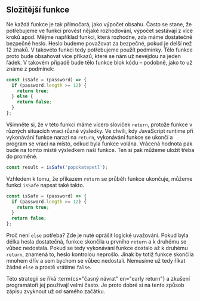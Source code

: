 ## Složitější funkce

Ne každá funkce je tak přímočará, jako výpočet obsahu. Často se stane, že potřebujeme ve funkci provést nějaké rozhodování, výpočet sestávají z více kroků apod. Mějme například funkci, která rozhodne, zda máme dostatečně bezpečné heslo. Heslo budeme považovat za bezpečné, pokud je delší než 12 znaků. V takovéto funkci tedy potřebujeme použít podmínky. Tělo funkce proto bude obsahovat více příkazů, které se nám už nevejdou na jeden řádek. V takovém případě bude tělo funkce blok kódu – podobně, jako to už známe z podmínek:

```js
const isSafe = (password) => {
  if (password.length >= 12) {
    return true;
  } else {
    return false;
  }
};
```

Všimněte si, že v této funkci máme vícero slovíček `return`, protože funkce v různých situacích vrací různé výsledky. Ve chvíli, kdy JavaScript runtime při vykonávání funkce narazí na `return`, vykonávání funkce se ukončí a program se vrací na místo, odkud byla funkce volána. Vrácená hodnota pak bude na tomto místě výsledkem naší funkce. Ten si pak můžeme uložit třeba do proměné.

```js
const result = isSafe('popokatepetl');
```

Vzhledem k tomu, že příkazem `return` se průběh funkce ukončuje, můžeme funkci `isSafe` napsat také takto.

```js
const isSafe = (password) => {
  if (password.length >= 12) {
    return true;
  }
  return false;
};
```

Proč není `else` potřeba? Zde je nuté oprášit logické uvažování. Pokud byla délka hesla dostatečná, funkce skončila u prvního `return` a k druhému se vůbec nedostala. Pokud se tedy vykonávání funkce dostalo až k druhému `return`, znamená to, heslo kontrolou neprošlo. Jinak by totiž funkce skončila mnohem dřív a sem bychom se vůbec nedostali. Nemusíme už tedy říkat žádné `else` a prostě vrátíme `false`.

Této strategii se říká :term{cs="časný návrat" en="early return"} a zkušení programátoři jej používají velmi často. Je proto dobré si na tento způsob zápisu zvyknout už od samého začátku.

